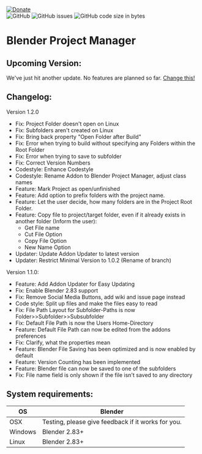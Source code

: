 [![Donate](https://img.shields.io/badge/DONATE!%20Funding%20Goal%3A%20%241000%20(1%20Week%20Developer%20Time)-%240-red?style=for-the-badge&logo=paypal)](https://www.paypal.com/donate?hosted_button_id=DZE9NFSFPFMYS)  
![GitHub](https://img.shields.io/github/license/BlenderDefender/blender_project_starter?color=green&style=for-the-badge)
![GitHub issues](https://img.shields.io/github/issues/BlenderDefender/blender_project_starter?style=for-the-badge)
![GitHub code size in bytes](https://img.shields.io/github/languages/code-size/BlenderDefender/blender_project_starter?style=for-the-badge)
# Blender Project Manager

## Upcoming Version:
We've just hit another update. No features are planned so far. [Change this!](https://github.com/BlenderDefender/blender_project_manager/issues)

## Changelog:

Version 1.2.0
* Fix: Project Folder doesn't open on Linux
* Fix: Subfolders aren't created on Linux
* Fix: Bring back property "Open Folder after Build"
* Fix: Error when trying to build without specifying any Folders within the Root Folder
* Fix: Error when trying to save to subfolder
* Fix: Correct Version Numbers
* Codestyle: Enhance Codestyle
* Codestyle: Rename Addon to Blender Project Manager, adjust class names
* Feature: Mark Project as open/unfinished
* Feature: Add option to prefix folders with the project name.
* Feature: Let the user decide, how many folders are in the Project Root Folder.
* Feature: Copy file to project/target folder, even if it already exists in another folder (Inform the user):
    * Get File name
    * Cut File Option
    * Copy File Option
    * New Name Option
* Updater: Update Addon Updater to latest version
* Updater: Restrict Minimal Version to 1.0.2 (Rename of branch)

Version 1.1.0:
* Feature: Add Addon Updater for Easy Updating
* Fix: Enable Blender 2.83 support
* Fix: Remove Social Media Buttons, add wiki and issue page instead
* Code style: Split up files and make the files easy to read
* Fix: File Path Layout for Subfolder-Paths is now Folder>>Subfolder>>Subsubfolder
* Fix: Default File Path is now the Users Home-Directory
* Feature: Default File Path can now be edited from the addons preferences
* Fix: Clarify, what the properties mean
* Feature: Blender File Saving has been optimized and is now enabled by default
* Feature: Version Counting has been implemented
* Feature: Blender file can now be saved to one of the subfolders
* Fix: File name field is only shown if the file isn't saved to any directory

## System requirements:
| **OS** | **Blender** |
| ------------- | ------------- |
| OSX | Testing, please give feedback if it works for you. |
| Windows | Blender 2.83+ |
| Linux | Blender 2.83+ |
